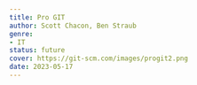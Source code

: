 ```yaml
---
title: Pro GIT
author: Scott Chacon, Ben Straub
genre:
- IT
status: future
cover: https://git-scm.com/images/progit2.png
date: 2023-05-17
---
```


